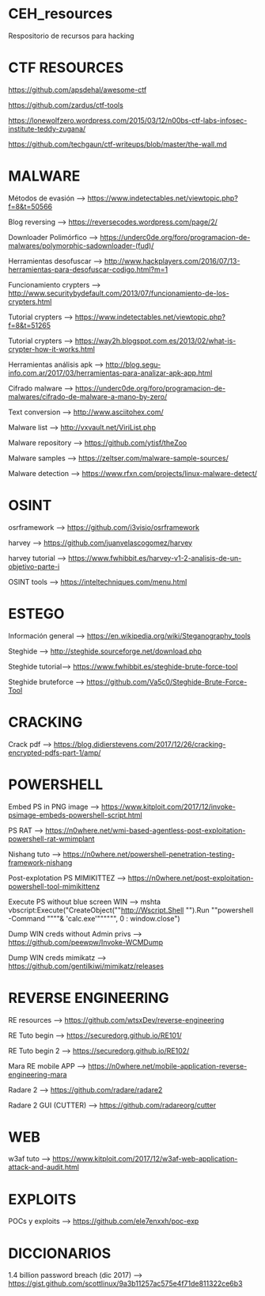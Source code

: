 # CEH_resources
Respositorio de recursos para hacking

# CTF RESOURCES
https://github.com/apsdehal/awesome-ctf

https://github.com/zardus/ctf-tools

https://lonewolfzero.wordpress.com/2015/03/12/n00bs-ctf-labs-infosec-institute-teddy-zugana/

https://github.com/techgaun/ctf-writeups/blob/master/the-wall.md

# MALWARE
Métodos de evasión --> https://www.indetectables.net/viewtopic.php?f=8&t=50566

Blog reversing --> https://reversecodes.wordpress.com/page/2/

Downloader Polimórfico --> https://underc0de.org/foro/programacion-de-malwares/polymorphic-sadownloader-(fud)/

Herramientas desofuscar --> http://www.hackplayers.com/2016/07/13-herramientas-para-desofuscar-codigo.html?m=1

Funcionamiento crypters --> http://www.securitybydefault.com/2013/07/funcionamiento-de-los-crypters.html

Tutorial crypters --> https://www.indetectables.net/viewtopic.php?f=8&t=51265

Tutorial crypters --> https://way2h.blogspot.com.es/2013/02/what-is-crypter-how-it-works.html

Herramientas análisis apk --> http://blog.segu-info.com.ar/2017/03/herramientas-para-analizar-apk-app.html

Cifrado malware --> https://underc0de.org/foro/programacion-de-malwares/cifrado-de-malware-a-mano-by-zero/

Text conversion --> http://www.asciitohex.com/

Malware list --> http://vxvault.net/ViriList.php

Malware repository --> https://github.com/ytisf/theZoo

Malware samples --> https://zeltser.com/malware-sample-sources/

Malware detection --> https://www.rfxn.com/projects/linux-malware-detect/


# OSINT
osrframework --> https://github.com/i3visio/osrframework

harvey --> https://github.com/juanvelascogomez/harvey

harvey tutorial --> https://www.fwhibbit.es/harvey-v1-2-analisis-de-un-objetivo-parte-i

OSINT tools --> https://inteltechniques.com/menu.html

# ESTEGO
Información general --> https://en.wikipedia.org/wiki/Steganography_tools

Steghide --> http://steghide.sourceforge.net/download.php

Steghide tutorial--> https://www.fwhibbit.es/steghide-brute-force-tool

Steghide bruteforce --> https://github.com/Va5c0/Steghide-Brute-Force-Tool

# CRACKING
Crack pdf --> https://blog.didierstevens.com/2017/12/26/cracking-encrypted-pdfs-part-1/amp/

# POWERSHELL
Embed PS in PNG image --> https://www.kitploit.com/2017/12/invoke-psimage-embeds-powershell-script.html

PS RAT --> https://n0where.net/wmi-based-agentless-post-exploitation-powershell-rat-wmimplant

Nishang tuto --> https://n0where.net/powershell-penetration-testing-framework-nishang

Post-explotation PS MIMIKITTEZ --> https://n0where.net/post-exploitation-powershell-tool-mimikittenz

Execute PS without blue screen WIN --> mshta vbscript:Execute("CreateObject(""http://Wscript.Shell "").Run ""powershell -Command """"& 'calc.exe'"""""", 0 : window.close")

Dump WIN creds without Admin privs --> https://github.com/peewpw/Invoke-WCMDump

Dump WIN creds mimikatz --> https://github.com/gentilkiwi/mimikatz/releases

# REVERSE ENGINEERING
RE resources --> https://github.com/wtsxDev/reverse-engineering

RE Tuto begin --> https://securedorg.github.io/RE101/

RE Tuto begin 2 --> https://securedorg.github.io/RE102/

Mara RE mobile APP --> https://n0where.net/mobile-application-reverse-engineering-mara

Radare 2 --> https://github.com/radare/radare2

Radare 2 GUI (CUTTER) --> https://github.com/radareorg/cutter

# WEB
w3af tuto --> https://www.kitploit.com/2017/12/w3af-web-application-attack-and-audit.html

# EXPLOITS
POCs y exploits --> https://github.com/ele7enxxh/poc-exp

# DICCIONARIOS
1.4 billion password breach (dic 2017) --> https://gist.github.com/scottlinux/9a3b11257ac575e4f71de811322ce6b3
